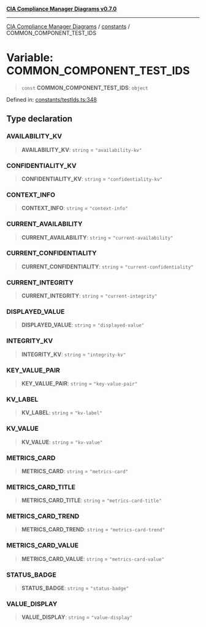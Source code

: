 [**CIA Compliance Manager Diagrams v0.7.0**](../../README.md)

***

[CIA Compliance Manager Diagrams](../../modules.md) / [constants](../README.md) / COMMON\_COMPONENT\_TEST\_IDS

# Variable: COMMON\_COMPONENT\_TEST\_IDS

> `const` **COMMON\_COMPONENT\_TEST\_IDS**: `object`

Defined in: [constants/testIds.ts:348](https://github.com/Hack23/cia-compliance-manager/blob/5a46a25cd2e09ba091444827f045b3618a447654/src/constants/testIds.ts#L348)

## Type declaration

### AVAILABILITY\_KV

> **AVAILABILITY\_KV**: `string` = `"availability-kv"`

### CONFIDENTIALITY\_KV

> **CONFIDENTIALITY\_KV**: `string` = `"confidentiality-kv"`

### CONTEXT\_INFO

> **CONTEXT\_INFO**: `string` = `"context-info"`

### CURRENT\_AVAILABILITY

> **CURRENT\_AVAILABILITY**: `string` = `"current-availability"`

### CURRENT\_CONFIDENTIALITY

> **CURRENT\_CONFIDENTIALITY**: `string` = `"current-confidentiality"`

### CURRENT\_INTEGRITY

> **CURRENT\_INTEGRITY**: `string` = `"current-integrity"`

### DISPLAYED\_VALUE

> **DISPLAYED\_VALUE**: `string` = `"displayed-value"`

### INTEGRITY\_KV

> **INTEGRITY\_KV**: `string` = `"integrity-kv"`

### KEY\_VALUE\_PAIR

> **KEY\_VALUE\_PAIR**: `string` = `"key-value-pair"`

### KV\_LABEL

> **KV\_LABEL**: `string` = `"kv-label"`

### KV\_VALUE

> **KV\_VALUE**: `string` = `"kv-value"`

### METRICS\_CARD

> **METRICS\_CARD**: `string` = `"metrics-card"`

### METRICS\_CARD\_TITLE

> **METRICS\_CARD\_TITLE**: `string` = `"metrics-card-title"`

### METRICS\_CARD\_TREND

> **METRICS\_CARD\_TREND**: `string` = `"metrics-card-trend"`

### METRICS\_CARD\_VALUE

> **METRICS\_CARD\_VALUE**: `string` = `"metrics-card-value"`

### STATUS\_BADGE

> **STATUS\_BADGE**: `string` = `"status-badge"`

### VALUE\_DISPLAY

> **VALUE\_DISPLAY**: `string` = `"value-display"`
